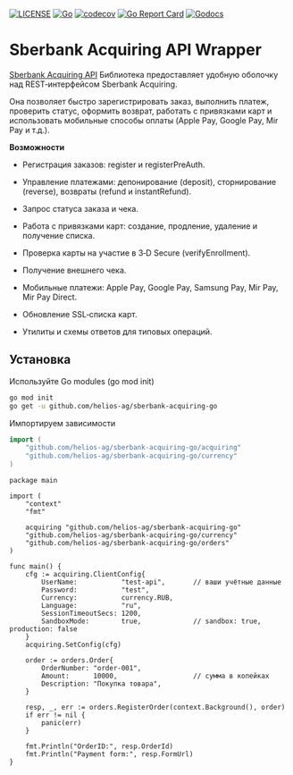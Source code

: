 [![LICENSE](https://img.shields.io/badge/license-MIT-orange.svg)](LICENSE)
[![Go](https://github.com/helios-ag/sberbank-acquiring-go/actions/workflows/go.yml/badge.svg)](https://github.com/helios-ag/sberbank-acquiring-go/actions/workflows/go.yml)
[![codecov](https://codecov.io/gh/helios-ag/sberbank-acquiring-go/graph/badge.svg?token=eCWqf8zkm3)](https://codecov.io/gh/helios-ag/sberbank-acquiring-go)
[![Go Report Card](https://goreportcard.com/badge/github.com/helios-ag/sberbank-acquiring-go)](https://goreportcard.com/report/github.com/helios-ag/sberbank-acquiring-go)
[![Godocs](https://img.shields.io/badge/golang-documentation-blue.svg)](https://godoc.org/github.com/helios-ag/sberbank-acquiring-go)
# Sberbank Acquiring API Wrapper

[Sberbank Acquiring API](https://securepayments.sberbank.ru/wiki/doku.php/integration:api:start) Библиотека предоставляет удобную оболочку над REST‑интерфейсом Sberbank Acquiring.

Она позволяет быстро зарегистрировать заказ, выполнить платеж, проверить статус, оформить возврат, работать с привязками карт и использовать мобильные способы оплаты (Apple Pay, Google Pay, Mir Pay и т.д.).

**Возможности**

* Регистрация заказов: register и registerPreAuth.

* Управление платежами: депонирование (deposit), сторнирование (reverse), возвраты (refund и instantRefund).

* Запрос статуса заказа и чека.

* Работа с привязками карт: создание, продление, удаление и получение списка.

* Проверка карты на участие в 3‑D Secure (verifyEnrollment).

* Получение внешнего чека.

* Мобильные платежи: Apple Pay, Google Pay, Samsung Pay, Mir Pay, Mir Pay Direct.

* Обновление SSL‑списка карт.

* Утилиты и схемы ответов для типовых операций.

## Установка


Используйте Go modules (go mod init)

``` sh
go mod init
go get -u github.com/helios-ag/sberbank-acquiring-go
```

Импортируем зависимости

``` go
import (
	"github.com/helios-ag/sberbank-acquiring-go/acquiring"
	"github.com/helios-ag/sberbank-acquiring-go/currency"
)
```

```golang
package main

import (
	"context"
	"fmt"

	acquiring "github.com/helios-ag/sberbank-acquiring-go"
	"github.com/helios-ag/sberbank-acquiring-go/currency"
	"github.com/helios-ag/sberbank-acquiring-go/orders"
)

func main() {
	cfg := acquiring.ClientConfig{
		UserName:           "test-api",       // ваши учётные данные
		Password:           "test",
		Currency:           currency.RUB,
		Language:           "ru",
		SessionTimeoutSecs: 1200,
		SandboxMode:        true,             // sandbox: true, production: false
	}
	acquiring.SetConfig(cfg)

	order := orders.Order{
		OrderNumber: "order-001",
		Amount:      10000,                   // сумма в копейках
		Description: "Покупка товара",
	}

	resp, _, err := orders.RegisterOrder(context.Background(), order)
	if err != nil {
		panic(err)
	}

	fmt.Println("OrderID:", resp.OrderId)
	fmt.Println("Payment form:", resp.FormUrl)
}

```
